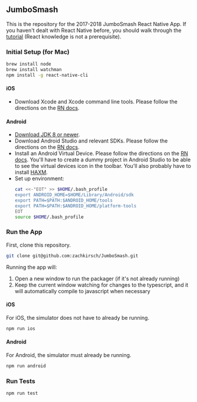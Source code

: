 ## JumboSmash

This is the repository for the 2017-2018 JumboSmash React Native App. If you
haven't dealt with React Native before, you should walk through the
[tutorial](https://facebook.github.io/react-native/releases/next/docs/tutorial.html)
(React knowledge is not a prerequisite).

### Initial Setup (for Mac)

```bash
brew install node
brew install watchman
npm install -g react-native-cli
```

#### iOS

- Download Xcode and Xcode command line tools. Please follow the directions on
 the [RN
 docs](https://facebook.github.io/react-native/releases/next/docs/getting-started.html#command-line-tools).

#### Android

 - [Download JDK 8 or newer](http://www.oracle.com/technetwork/java/javase/downloads/jdk8-downloads-2133151.html).
 - Download Android Studio and relevant SDKs. Please follow the directions on
  the [RN docs](https://facebook.github.io/react-native/releases/next/docs/getting-started.html#1-install-android-studio).
 - Install an Android Virtual Device. Please follow the directions on the [RN
 docs](https://facebook.github.io/react-native/releases/next/docs/getting-started.html#using-a-virtual-device). You'll have to create a dummy project in
 Android Studio to be able to see the virtual devices icon in the toolbar.
 You'll also probably have to install [HAXM](https://software.intel.com/en-us/android/articles/installation-instructions-for-intel-hardware-accelerated-execution-manager-mac-os-x).
 - Set up environment:
   ```bash
   cat <<-"EOT" >> $HOME/.bash_profile
   export ANDROID_HOME=$HOME/Library/Android/sdk
   export PATH=$PATH:$ANDROID_HOME/tools
   export PATH=$PATH:$ANDROID_HOME/platform-tools
   EOT
   source $HOME/.bash_profile
   ```

### Run the App

First, clone this repository.

```bash
git clone git@github.com:zachkirsch/JumboSmash.git
```

Running the app will:
  1. Open a new window to run the packager (if it's not already running)
  2. Keep the current window watching for changes to the typescript, and it will
     automatically compile to javascript when necessary

#### iOS

For iOS, the simulator does not have to already be running.

```bash
npm run ios
```

#### Android

For Android, the simulator must already be running.

```bash
npm run android
```

### Run Tests

```bash
npm run test
```
